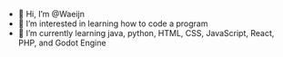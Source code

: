 - 👋 Hi, I’m @Waeijn
- 👀 I’m interested in learning how to code a program
- 🌱 I’m currently learning java, python, HTML, CSS, JavaScript, React, PHP, and Godot Engine

<!---
3nyaw/3nyaw is a ✨ special ✨ repository because its `README.md` (this file) appears on your GitHub profile.
You can click the Preview link to take a look at your changes.
--->

